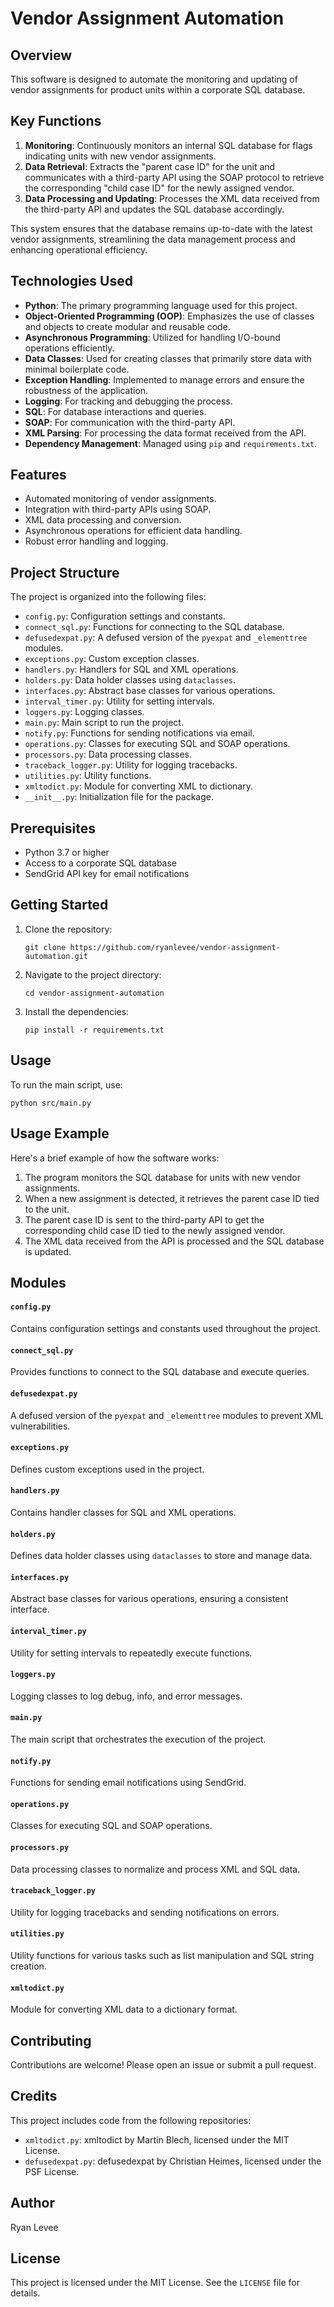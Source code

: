 # Vendor Assignment Automation

## Overview

This software is designed to automate the monitoring and updating of vendor assignments for product units within a corporate SQL database. 

## Key Functions
1.  **Monitoring**: Continuously monitors an internal SQL database for flags indicating units with new vendor assignments.
2.  **Data Retrieval**: Extracts the "parent case ID" for the unit and communicates with a third-party API using the SOAP protocol to retrieve the corresponding "child case ID" for the newly assigned vendor.
3.  **Data Processing and Updating**: Processes the XML data received from the third-party API and updates the SQL database accordingly.

This system ensures that the database remains up-to-date with the latest vendor assignments, streamlining the data management process and enhancing operational efficiency.

## Technologies Used

- **Python**: The primary programming language used for this project.
- **Object-Oriented Programming (OOP)**: Emphasizes the use of classes and objects to create modular and reusable code.
- **Asynchronous Programming**: Utilized for handling I/O-bound operations efficiently.
- **Data Classes**: Used for creating classes that primarily store data with minimal boilerplate code.
- **Exception Handling**: Implemented to manage errors and ensure the robustness of the application.
- **Logging**: For tracking and debugging the process.
- **SQL**: For database interactions and queries.
- **SOAP**: For communication with the third-party API.
- **XML Parsing**: For processing the data format received from the API.
- **Dependency Management**: Managed using `pip` and `requirements.txt`.

## Features

- Automated monitoring of vendor assignments.
- Integration with third-party APIs using SOAP.
- XML data processing and conversion.
- Asynchronous operations for efficient data handling.
- Robust error handling and logging.

## Project Structure

The project is organized into the following files:

- `config.py`: Configuration settings and constants.
- `connect_sql.py`: Functions for connecting to the SQL database.
- `defusedexpat.py`: A defused version of the `pyexpat` and `_elementtree` modules.
- `exceptions.py`: Custom exception classes.
- `handlers.py`: Handlers for SQL and XML operations.
- `holders.py`: Data holder classes using `dataclasses`.
- `interfaces.py`: Abstract base classes for various operations.
- `interval_timer.py`: Utility for setting intervals.
- `loggers.py`: Logging classes.
- `main.py`: Main script to run the project.
- `notify.py`: Functions for sending notifications via email.
- `operations.py`: Classes for executing SQL and SOAP operations.
- `processors.py`: Data processing classes.
- `traceback_logger.py`: Utility for logging tracebacks.
- `utilities.py`: Utility functions.
- `xmltodict.py`: Module for converting XML to dictionary.
- `__init__.py`: Initialization file for the package.

## Prerequisites

- Python 3.7 or higher
- Access to a corporate SQL database
- SendGrid API key for email notifications

## Getting Started

1.  Clone the repository:
    
        git clone https://github.com/ryanlevee/vendor-assignment-automation.git
    
2.  Navigate to the project directory:
    
        cd vendor-assignment-automation
    
3.  Install the dependencies:
    
        pip install -r requirements.txt

## Usage

To run the main script, use:

    python src/main.py

## Usage Example

Here's a brief example of how the software works:

1.  The program monitors the SQL database for units with new vendor assignments.
2.  When a new assignment is detected, it retrieves the parent case ID tied to the unit.
3.  The parent case ID is sent to the third-party API to get the corresponding child case ID tied to the newly assigned vendor.
4.  The XML data received from the API is processed and the SQL database is updated.

## Modules

#### `config.py`

Contains configuration settings and constants used throughout the project.

#### `connect_sql.py`

Provides functions to connect to the SQL database and execute queries.

#### `defusedexpat.py`

A defused version of the `pyexpat` and `_elementtree` modules to prevent XML vulnerabilities.

#### `exceptions.py`

Defines custom exceptions used in the project.

#### `handlers.py`

Contains handler classes for SQL and XML operations.

#### `holders.py`

Defines data holder classes using `dataclasses` to store and manage data.

#### `interfaces.py`

Abstract base classes for various operations, ensuring a consistent interface.

#### `interval_timer.py`

Utility for setting intervals to repeatedly execute functions.

#### `loggers.py`

Logging classes to log debug, info, and error messages.

#### `main.py`

The main script that orchestrates the execution of the project.

#### `notify.py`

Functions for sending email notifications using SendGrid.

#### `operations.py`

Classes for executing SQL and SOAP operations.

#### `processors.py`

Data processing classes to normalize and process XML and SQL data.

#### `traceback_logger.py`

Utility for logging tracebacks and sending notifications on errors.

#### `utilities.py`

Utility functions for various tasks such as list manipulation and SQL string creation.

#### `xmltodict.py`

Module for converting XML data to a dictionary format.

Contributing
------------

Contributions are welcome! Please open an issue or submit a pull request.

Credits
-------

This project includes code from the following repositories:

*   `xmltodict.py`: xmltodict by Martin Blech, licensed under the MIT License.
*   `defusedexpat.py`: defusedexpat by Christian Heimes, licensed under the PSF License.

Author
------

Ryan Levee

License
-------

This project is licensed under the MIT License. See the `LICENSE` file for details.

